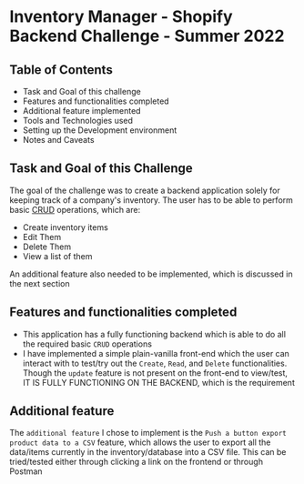 # Inventory Manager - Shopify Backend Challenge - Summer 2022

## Table of Contents
- Task and Goal of this challenge
- Features and functionalities completed
- Additional feature implemented
- Tools and Technologies used
- Setting up the Development environment
- Notes and Caveats

## Task and Goal of this Challenge

The goal of the challenge was to create a backend application solely for keeping track of a company's inventory. The user has to be able to perform basic [CRUD](https://en.wikipedia.org/wiki/Create,_read,_update_and_delete) operations, which are:
- Create inventory items
- Edit Them
- Delete Them
- View a list of them

An additional feature also needed to be implemented, which is discussed in the next section

## Features and functionalities completed
- This application has a fully functioning backend which is able to do all the required basic `CRUD` operations
- I have implemented a simple plain-vanilla front-end which the user can interact with to test/try out the `Create`, `Read`, and `Delete` functionalities. Though the `update` feature is not present on the front-end to view/test, IT IS FULLY FUNCTIONING ON THE BACKEND, which is the requirement

## Additional feature
The `additional feature` I chose to implement is the `Push a button export product data to a CSV` feature, which allows the user to export all the data/items currently in the inventory/database into a CSV file. This can be tried/tested either through clicking a link on the frontend or through Postman


